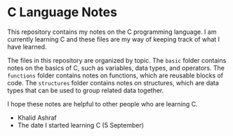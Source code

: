 # C Language Notes

This repository contains my notes on the C programming language. I am currently learning C and these files are my way of keeping track of what I have learned.

The files in this repository are organized by topic. The `basic` folder contains notes on the basics of C, such as variables, data types, and operators. The `functions` folder contains notes on functions, which are reusable blocks of code. The `structures` folder contains notes on structures, which are data types that can be used to group related data together.

I hope these notes are helpful to other people who are learning C.



* Khalid Ashraf
* The date I started learning C (5 September) 